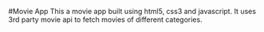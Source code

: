 #Movie App
This a movie app built using html5, css3 and javascript. It uses 3rd party movie api to fetch movies of different categories.